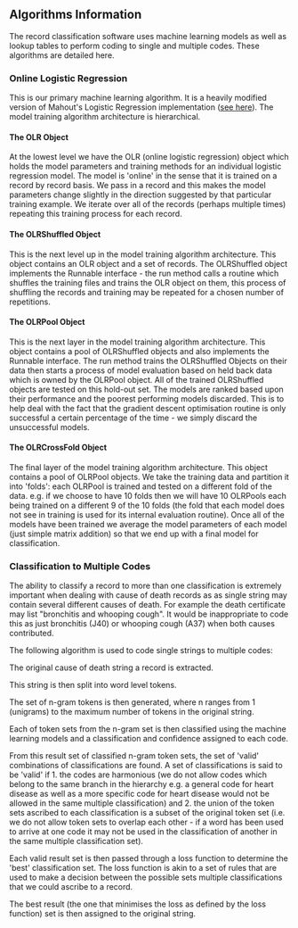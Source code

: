 ## Algorithms Information

The record classification software uses machine learning models as well as lookup tables to perform coding to single and multiple codes. 
These algorithms are detailed here.

### Online Logistic Regression

This is our primary machine learning algorithm. It is a heavily modified version of Mahout's Logistic Regression implementation ([see here](https://mahout.apache.org/users/classification/logistic-regression.html)).
The model training algorithm architecture is hierarchical.

#### The OLR Object
At the lowest level we have the OLR (online logistic regression) object which holds the model parameters 
and training methods for an individual logistic regression model. The model is 'online' in the sense that it is trained on a record by record basis. We pass in a record and this makes
the model parameters change slightly in the direction suggested by that particular training example. We iterate over all of the records (perhaps multiple times) repeating this training
process for each record.

#### The OLRShuffled Object
This is the next level up in the model training algorithm architecture. This object contains an OLR object and a set of records. The OLRShuffled object implements the Runnable
interface - the run method calls a routine which shuffles the training files and trains the OLR object on them, this process of shuffling the records and training may be repeated for
a chosen number of repetitions.

#### The OLRPool Object
This is the next layer in the model training algorithm architecture. This object contains a pool of OLRShuffled objects and also implements the Runnable interface. The run method trains
the OLRShuffled Objects on their data then starts a process of model evaluation based on held back data which is owned by the OLRPool object. All of the trained OLRShuffled objects are tested
on this hold-out set. The models are ranked based upon their performance and the poorest performing models discarded. This is to help deal with the fact that the gradient descent optimisation
routine is only successful a certain percentage of the time - we simply discard the unsuccessful models.

#### The OLRCrossFold Object
The final layer of the model training algorithm architecture. This object contains a pool of OLRPool objects. We take the training data and partition it into 'folds': each OLRPool is trained
and tested on a different fold of the data. e.g. if we choose to have 10 folds then we will have 10 OLRPools each being trained on a different 9 of the 10 folds (the fold that each model does not
see in training is used for its internal evaluation routine). Once all of the models have been trained we average the model parameters of each model (just simple matrix addition) so that
we end up with a final model for classification.


### Classification to Multiple Codes

The ability to classify a record to more than one classification is extremely important when dealing with cause of death records as as single string may
contain several different causes of death. For example the death certificate may list "bronchitis and whooping cough". It would be inappropriate to code this
as just bronchitis (J40) or whooping cough (A37) when both causes contributed.

The following algorithm is used to code single strings to multiple codes:

The original cause of death string a record is extracted.

This string is then split into word level tokens. 

The set of n-gram tokens is then generated, where n ranges from 1 (unigrams) to the maximum number of tokens in the original string. 

Each of token sets from the n-gram set is then classified using the machine learning models and a classification and confidence assigned to each code.

From this result set of classified n-gram token sets, the set of 'valid' combinations of classifications are found. 
A set of classifications is said to be 'valid' if 1. the codes are harmonious (we do not allow codes which belong to the same branch in the hierarchy e.g. a general code for heart disease
as well as a more specific code for heart disease would not be allowed in the same multiple classification) and  2. the union of the token sets ascribed to each classification 
is a subset of the original token set (i.e. we do not allow token sets to overlap each other - if a word has been used to arrive at one code it may not be used in the classification
of another in the same multiple classification set).

Each valid result set is then passed through a loss function to determine the 'best' classification set. The loss function is akin to a set of rules that are used to make a decision
between the possible sets multiple classifications that we could ascribe to a record.

The best result (the one that minimises the loss as defined by the loss function) set is then assigned to the original string.
